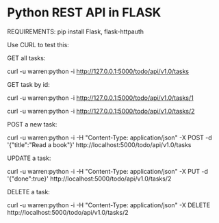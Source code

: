 Python REST API in FLASK
==================================================
REQUIREMENTS: pip install Flask, flask-httpauth


Use CURL to test this:

GET all tasks:

curl -u warren:python -i http://127.0.0.1:5000/todo/api/v1.0/tasks

GET task by id:

curl -u warren:python -i http://127.0.0.1:5000/todo/api/v1.0/tasks/1

curl -u warren:python -i http://127.0.0.1:5000/todo/api/v1.0/tasks/2

POST a new task:

curl -u warren:python -i -H "Content-Type: application/json" -X POST -d '{"title":"Read a book"}' http://localhost:5000/todo/api/v1.0/tasks

UPDATE a task:

curl -u warren:python -i -H "Content-Type: application/json" -X PUT -d '{"done":true}' http://localhost:5000/todo/api/v1.0/tasks/2

DELETE a task:

curl -u warren:python -i -H "Content-Type: application/json" -X DELETE http://localhost:5000/todo/api/v1.0/tasks/2
